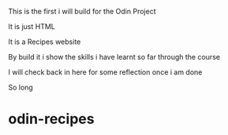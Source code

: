 This is the first i will build for the Odin Project

It is just HTML
			
It is a Recipes website			
						
By build it i show the skills i have learnt so far through the course

I will check back in here for some reflection once i am done

So long 

# odin-recipes
